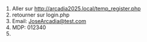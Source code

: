 1) Aller sur http://arcadia2025.local/temp_register.php
2) retourner sur login.php
3) Email: JoseArcadia@test.com
4) MDP: 012340
5) 